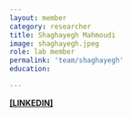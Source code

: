 ```yaml
---
layout: member
category: researcher
title: Shaghayegh Mahmoudi
image: shaghayegh.jpeg
role: lab member
permalink: 'team/shaghayegh'
education:

---
```


**[[LINKEDIN]](https://www.linkedin.com/in/Shaghayegh-M)**